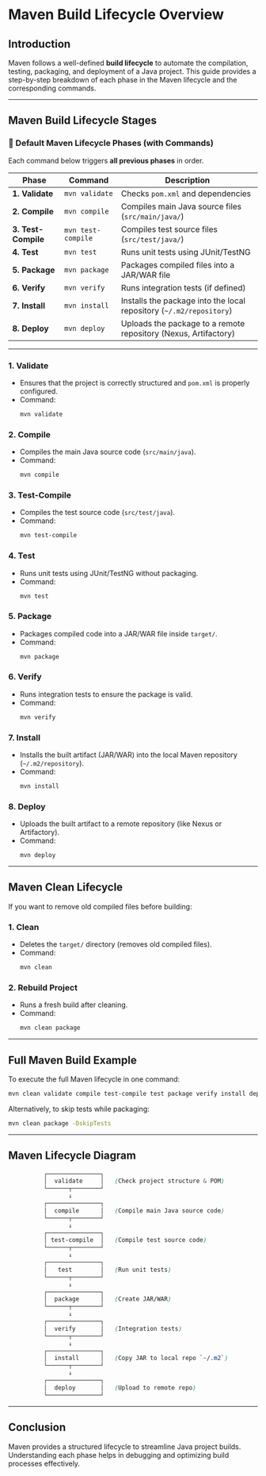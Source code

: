 # Maven Build Lifecycle Overview

## Introduction
Maven follows a well-defined **build lifecycle** to automate the compilation, testing, packaging, and deployment of a Java project. This guide provides a step-by-step breakdown of each phase in the Maven lifecycle and the corresponding commands.

---

## **Maven Build Lifecycle Stages**

### **📌 Default Maven Lifecycle Phases (with Commands)**
Each command below triggers **all previous phases** in order.

| Phase | Command | Description |
| --- | --- | --- |
| **1\. Validate** | `mvn validate` | Checks `pom.xml` and dependencies |
| **2\. Compile** | `mvn compile` | Compiles main Java source files (`src/main/java/`) |
| **3\. Test-Compile** | `mvn test-compile` | Compiles test source files (`src/test/java/`) |
| **4\. Test** | `mvn test` | Runs unit tests using JUnit/TestNG |
| **5\. Package** | `mvn package` | Packages compiled files into a JAR/WAR file |
| **6\. Verify** | `mvn verify` | Runs integration tests (if defined) |
| **7\. Install** | `mvn install` | Installs the package into the local repository (`~/.m2/repository`) |
| **8\. Deploy** | `mvn deploy` | Uploads the package to a remote repository (Nexus, Artifactory) |

---

### **1. Validate**
- Ensures that the project is correctly structured and `pom.xml` is properly configured.
- Command:
  ```sh
  mvn validate
  ```

### **2. Compile**
- Compiles the main Java source code (`src/main/java`).
- Command:
  ```sh
  mvn compile
  ```

### **3. Test-Compile**
- Compiles the test source code (`src/test/java`).
- Command:
  ```sh
  mvn test-compile
  ```

### **4. Test**
- Runs unit tests using JUnit/TestNG without packaging.
- Command:
  ```sh
  mvn test
  ```

### **5. Package**
- Packages compiled code into a JAR/WAR file inside `target/`.
- Command:
  ```sh
  mvn package
  ```

### **6. Verify**
- Runs integration tests to ensure the package is valid.
- Command:
  ```sh
  mvn verify
  ```

### **7. Install**
- Installs the built artifact (JAR/WAR) into the local Maven repository (`~/.m2/repository`).
- Command:
  ```sh
  mvn install
  ```

### **8. Deploy**
- Uploads the built artifact to a remote repository (like Nexus or Artifactory).
- Command:
  ```sh
  mvn deploy
  ```

---

## **Maven Clean Lifecycle**
If you want to remove old compiled files before building:

### **1. Clean**
- Deletes the `target/` directory (removes old compiled files).
- Command:
  ```sh
  mvn clean
  ```

### **2. Rebuild Project**
- Runs a fresh build after cleaning.
- Command:
  ```sh
  mvn clean package
  ```

---

## **Full Maven Build Example**
To execute the full Maven lifecycle in one command:
```sh
mvn clean validate compile test-compile test package verify install deploy
```

Alternatively, to skip tests while packaging:
```sh
mvn clean package -DskipTests
```

---

## **Maven Lifecycle Diagram**

```scss
          ┌───────────────┐
          │  validate     │   (Check project structure & POM)
          └──────┬────────┘
                 ↓
          ┌───────────────┐
          │  compile      │   (Compile main Java source code)
          └──────┬────────┘
                 ↓
          ┌───────────────┐
          │ test-compile  │   (Compile test source code)
          └──────┬────────┘
                 ↓
          ┌───────────────┐
          │   test        │   (Run unit tests)
          └──────┬────────┘
                 ↓
          ┌───────────────┐
          │  package      │   (Create JAR/WAR)
          └──────┬────────┘
                 ↓
          ┌───────────────┐
          │  verify       │   (Integration tests)
          └──────┬────────┘
                 ↓
          ┌───────────────┐
          │  install      │   (Copy JAR to local repo `~/.m2`)
          └──────┬────────┘
                 ↓
          ┌───────────────┐
          │  deploy       │   (Upload to remote repo)
          └───────────────┘
```

---

## **Conclusion**
Maven provides a structured lifecycle to streamline Java project builds. Understanding each phase helps in debugging and optimizing build processes effectively.

